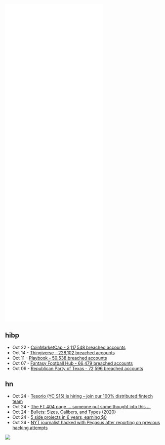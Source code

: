 ![Metrics](https://raw.githubusercontent.com/phixion/phixion/master/metrics.svg)

## hibp

<!--
for https://github.com/phixion/phixion/blob/main/.github/workflows/feeds.yml
-->
<!--START_SECTION:haveibeenpwnd-->
- Oct 22 - [CoinMarketCap - 3,117,548 breached accounts](https://haveibeenpwned.com/PwnedWebsites#CoinMarketCap)
- Oct 14 - [Thingiverse - 228,102 breached accounts](https://haveibeenpwned.com/PwnedWebsites#Thingiverse)
- Oct 11 - [Playbook - 50,538 breached accounts](https://haveibeenpwned.com/PwnedWebsites#Playbook)
- Oct 07 - [Fantasy Football Hub - 66,479 breached accounts](https://haveibeenpwned.com/PwnedWebsites#FantasyFootballHub)
- Oct 06 - [Republican Party of Texas - 72,596 breached accounts](https://haveibeenpwned.com/PwnedWebsites#RepublicanPartyOfTexas)
<!--END_SECTION:haveibeenpwnd-->

## hn

<!--
for https://github.com/phixion/phixion/blob/main/.github/workflows/feeds.yml
-->
<!--START_SECTION:hn-->
- Oct 24 - [Tesorio (YC S15) is hiring – join our 100% distributed fintech team](https://www.tesorio.com/careers#job-openings)
- Oct 24 - [The FT 404 page ... someone put some thought into this ...](https://www.ft.com/3lJQa6w)
- Oct 24 - [Bullets: Sizes, Calibers, and Types (2020)](https://www.pewpewtactical.com/bullet-sizes-calibers-and-types/)
- Oct 24 - [5 side projects in 6 years, earning $0](https://kwcodes.com/how-i-failed-5-side-projects-in-6-years-earning-0/)
- Oct 24 - [NYT journalist hacked with Pegasus after reporting on previous hacking attempts](https://citizenlab.ca/2021/10/breaking-news-new-york-times-journalist-ben-hubbard-pegasus/)
<!--END_SECTION:hn-->

<!--
for https://yhype.me
-->
![](https://hit.yhype.me/github/profile?user_id=13013670)
